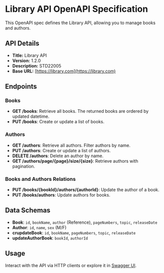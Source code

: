 # Library API OpenAPI Specification

This OpenAPI spec defines the Library API, allowing you to manage books and authors.

## API Details

- **Title:** Library API
- **Version:** 1.2.0
- **Description:** STD22005
- **Base URL:** [https://library.com](https://library.com)

## Endpoints

### Books

- **GET /books**: Retrieve all books. The returned books are ordered by updated datetime.
- **PUT /books**: Create or update a list of books.

### Authors

- **GET /authors**: Retrieve all authors. Filter authors by name.
- **PUT /authors**: Create or update a list of authors.
- **DELETE /authors**: Delete an author by name.
- **GET /authors/page/{page}/size/{size}**: Retrieve authors with pagination.

### Books and Authors Relations

- **PUT /books/{bookId}/authors/{authorId}**: Update the author of a book. 
- **PUT /books/authors**: Update authors for books.

## Data Schemas

- **Book**: `id`, `bookName`, `author` (Reference), `pageNumbers`, `topic`, `releaseDate`
- **Author**: `id`, `name`, `sex` (M/F)
- **crupdateBook**: `id`, `bookName`, `pageNumbers`, `topic`, `releaseDate`
- **updateAuthorBook**: `bookId`, `authorId`

## Usage

Interact with the API via HTTP clients or explore it in [Swagger UI](https://petstore.swagger.io/?url=https://raw.githubusercontent.com/FanomezanaNat/library-management/oas-td3-STD22005/docs/api.yml).
